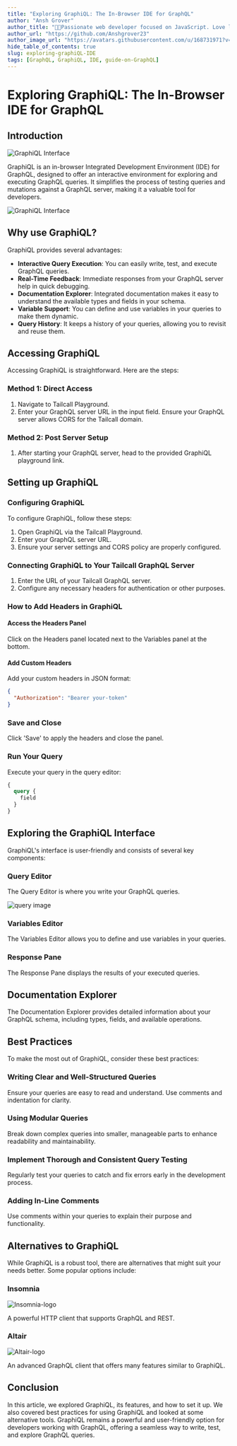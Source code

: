 ```yaml
---
title: "Exploring GraphiQL: The In-Browser IDE for GraphQL"
author: "Ansh Grover"
author_title: "👨‍💻Passionate web developer focused on JavaScript. Love learning new tech and improving code. Always exploring new ideas and contributing to open source.🚀✨"
author_url: "https://github.com/Anshgrover23"
author_image_url: "https://avatars.githubusercontent.com/u/168731971?v=4"
hide_table_of_contents: true
slug: exploring-graphiQL-IDE
tags: [GraphQL, GraphiQL, IDE, guide-on-GraphQL]
---
```

# Exploring GraphiQL: The In-Browser IDE for GraphQL

## Introduction
![GraphiQL Interface](../static/images/blog/GraphiQL%20logo.png)

GraphiQL is an in-browser Integrated Development Environment (IDE) for GraphQL, designed to offer an interactive environment for exploring and executing GraphQL queries. It simplifies the process of testing queries and mutations against a GraphQL server, making it a valuable tool for developers.

![GraphiQL Interface](../static/images/blog/GraphiQL%20Interface.png)
## Why use GraphiQL?
GraphiQL provides several advantages:

- **Interactive Query Execution**: You can easily write, test, and execute GraphQL queries.
- **Real-Time Feedback**: Immediate responses from your GraphQL server help in quick debugging.
- **Documentation Explorer**: Integrated documentation makes it easy to understand the available types and fields in your schema.
- **Variable Support**: You can define and use variables in your queries to make them dynamic.
- **Query History**: It keeps a history of your queries, allowing you to revisit and reuse them.

## Accessing GraphiQL
Accessing GraphiQL is straightforward. Here are the steps:

### Method 1: Direct Access
1. Navigate to Tailcall Playground.
2. Enter your GraphQL server URL in the input field. Ensure your GraphQL server allows CORS for the Tailcall domain.

### Method 2: Post Server Setup
1. After starting your GraphQL server, head to the provided GraphiQL playground link.

## Setting up GraphiQL

### Configuring GraphiQL
To configure GraphiQL, follow these steps:

1. Open GraphiQL via the Tailcall Playground.
2. Enter your GraphQL server URL.
3. Ensure your server settings and CORS policy are properly configured.

### Connecting GraphiQL to Your Tailcall GraphQL Server
1. Enter the URL of your Tailcall GraphQL server.
2. Configure any necessary headers for authentication or other purposes.

### How to Add Headers in GraphiQL

#### Access the Headers Panel
Click on the Headers panel located next to the Variables panel at the bottom.

#### Add Custom Headers
Add your custom headers in JSON format:

```json
{
  "Authorization": "Bearer your-token"
}
```
### Save and Close
Click 'Save' to apply the headers and close the panel.

### Run Your Query
Execute your query in the query editor:

```graphql
{
  query {
    field
  }
}
```
## Exploring the GraphiQL Interface
GraphiQL's interface is user-friendly and consists of several key components:

### Query Editor
The Query Editor is where you write your GraphQL queries.

![query image](../static/images/blog/query%20image.png)

### Variables Editor
The Variables Editor allows you to define and use variables in your queries.

### Response Pane
The Response Pane displays the results of your executed queries.
## Documentation Explorer

The Documentation Explorer provides detailed information about your GraphQL schema, including types, fields, and available operations.

## Best Practices

To make the most out of GraphiQL, consider these best practices:

### Writing Clear and Well-Structured Queries

Ensure your queries are easy to read and understand. Use comments and indentation for clarity.

### Using Modular Queries

Break down complex queries into smaller, manageable parts to enhance readability and maintainability.

### Implement Thorough and Consistent Query Testing

Regularly test your queries to catch and fix errors early in the development process.

### Adding In-Line Comments

Use comments within your queries to explain their purpose and functionality.
## Alternatives to GraphiQL

While GraphiQL is a robust tool, there are alternatives that might suit your needs better. Some popular options include:

### Insomnia
![Insomnia-logo](../static/images/blog/insomnia.png)

A powerful HTTP client that supports GraphQL and REST.

### Altair
![Altair-logo](../static/images/blog/altair.png)

An advanced GraphQL client that offers many features similar to GraphiQL.
## Conclusion

In this article, we explored GraphiQL, its features, and how to set it up. We also covered best practices for using GraphiQL and looked at some alternative tools. GraphiQL remains a powerful and user-friendly option for developers working with GraphQL, offering a seamless way to write, test, and explore GraphQL queries.

